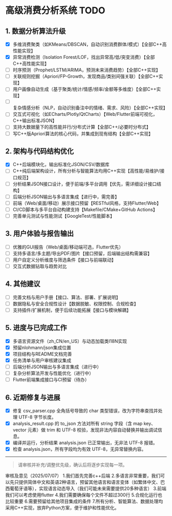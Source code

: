 # 高级消费分析系统 TODO

## 1. 数据分析算法升级
- [x] 多维消费聚类（如KMeans/DBSCAN，自动识别消费群体/模式）【全部C++高性能实现】
- [x] 异常消费检测（Isolation Forest/LOF，找出异常高/低/突变消费）【全部C++高性能实现】
- [ ] 时序预测（Prophet/LSTM/ARIMA，预测未来消费趋势）【全部C++实现】
- [ ] 关联规则挖掘（Apriori/FP-Growth，发现商品/类别间强关联）【全部C++实现】
- [ ] 用户画像自动生成（基于聚类/统计/情感/频率/金额等多维度）【全部C++实现】
- [ ] 复杂情感分析（NLP，自动识别备注中的情绪、需求、风险）【全部C++实现】
- [ ] 交互式可视化（如ECharts/Plotly/QtCharts）【Web/Flutter前端可视化，C++输出标准JSON】
- [ ] 支持大数据量下的高性能并行/分布式计算【全部C++/必要时分布式】
- [ ] 写C++版Apriori算法的核心代码，并集成到现有结构【全部C++实现】

## 2. 架构与代码结构优化
- [x] C++后端模块化，输出标准化JSON/CSV/数据库
- [ ] C++纯后端架构设计，所有分析与智能算法均用C++实现【高性能/易维护/接口规范】
- [ ] 分析结果JSON接口设计，便于前端/多平台调用【优先，需详细设计接口结构】
- [ ] 后端分析JSON输出与多语言集成【进行中，需完善】
- [ ] 前端（Web/桌面/移动）展示接口预留【RESTful风格，支持Flutter/Web】
- [ ] CI/CD脚本与多平台自动构建支持【Makefile/CMake+GitHub Actions】
- [ ] 完善单元测试与性能测试【GoogleTest/性能脚本】

## 3. 用户体验与报告输出
- [ ] 优雅的GUI报告（Web/桌面/移动端可选，Flutter优先）
- [ ] 支持多语言/多主题/导出PDF/图片【接口预留，后端输出结构需兼容】
- [ ] 用户自定义分析维度与筛选条件【接口与前端联动】
- [ ] 交互式数据钻取与趋势对比

## 4. 其他建议
- [ ] 完善文档与用户手册【接口、算法、部署、扩展说明】
- [ ] 数据隐私与安全合规性设计【数据脱敏、权限控制、合规检查】
- [ ] 支持插件/扩展机制，便于后续功能拓展【接口与模块解耦】

## 5. 进度与已完成工作
- [x] 多语言资源文件（zh_CN/en_US）与动态加载类I18N实现
- [x] 预留nlohmann/json集成位置
- [x] 项目结构与README文档完善
- [x] 任务清单与用户审核建议集成
- [ ] 后端分析JSON输出与多语言集成（进行中）
- [ ] 复杂分析算法开发与性能优化（进行中）
- [ ] Flutter前端集成接口与CI预留（待办）

## 6. 近期修复与进展
- [x] 修复 csv_parser.cpp 全角括号导致的 char 类型错误，改为字符串查找并处理 UTF-8 字节长度。
- [x] analysis_result.cpp 的 to_json 方法对所有 string 字段（含 map key、vector 元素）做 trim 和 UTF-8 校验，发现非法内容自动替换并输出调试信息。
- [x] 编译并运行，分析结果 analysis.json 已正常输出，无非法 UTF-8 报错。
- [x] 检查 analysis.json，所有字段均为有效 UTF-8，无异常替换内容。

---

> 请审核并补充/调整优先级，确认后将逐步实现每一项。

审核及意见（2025/07/07）
1.我们首先完善c++后端
2.多语言非常重要，我们可以先只提供简体中文和英语2种语言，预留其他语言和语言变体（如繁体中文、巴西葡萄牙语等），实现语言动态导入（我们可能未来需要提供20多种语言）
3.前端我们可以考虑使用flutter
4.我们需要确保每个文件不超过300行
5.合规化运行也比较重要
6.需要预留给其他项目集成的条件
7.所有分析、智能算法、数据处理均采用C++实现，放弃Python方案，便于维护和性能优化。